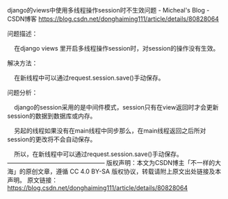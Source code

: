 django的views中使用多线程操作session时不生效问题 - Micheal's Blog - CSDN博客 https://blog.csdn.net/donghaiming111/article/details/80828064

问题描述：

    在django views 里开启多线程操作session时，对session的操作没有生效。

解决方法：

    在新线程中可以通过request.session.save()手动保存。

问题分析：

    django的session采用的是中间件模式，session只有在view返回时才会更新session的数据到数据库或内存。

    另起的线程如果没有在main线程中同步那么，在main线程返回之后所对session的更改将不会自动保存。

    所以，在新线程中可以通过request.session.save()手动保存。
————————————————
版权声明：本文为CSDN博主「不一样的大海」的原创文章，遵循 CC 4.0 BY-SA 版权协议，转载请附上原文出处链接及本声明。
原文链接：https://blog.csdn.net/donghaiming111/article/details/80828064